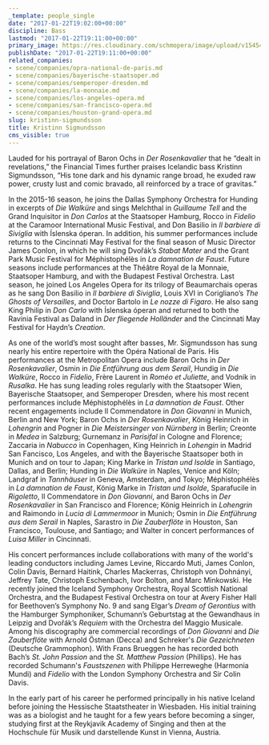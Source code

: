```yaml
---
_template: people_single
date: "2017-01-22T19:02:00+00:00"
discipline: Bass
lastmod: "2017-01-22T19:11:00+00:00"
primary_image: https://res.cloudinary.com/schmopera/image/upload/v1545409169/media/webhook-uploads/1485111837245/2017-01-22---Kristinn-Sigmundsson.jpg.jpg
publishDate: "2017-01-22T19:11:00+00:00"
related_companies:
- scene/companies/opra-national-de-paris.md
- scene/companies/bayerische-staatsoper.md
- scene/companies/semperoper-dresden.md
- scene/companies/la-monnaie.md
- scene/companies/los-angeles-opera.md
- scene/companies/san-francisco-opera.md
- scene/companies/houston-grand-opera.md
slug: kristinn-sigmundsson
title: Kristinn Sigmundsson
cms_visible: true
---
```


Lauded for his portrayal of Baron Ochs in *Der Rosenkavalier* that he “dealt in revelations,” the Financial Times further praises Icelandic bass Kristinn Sigmundsson, “His tone dark and his dynamic range broad, he exuded raw power, crusty lust and comic bravado, all reinforced by a trace of gravitas.” 

In the 2015-16 season, he joins the Dallas Symphony Orchestra for Hunding in excerpts of *Die Walküre* and sings Melchthal in *Guillaume Tell* and the Grand Inquisitor in *Don Carlos* at the Staatsoper Hamburg, Rocco in *Fidelio* at the Caramoor International Music Festival, and Don Basilio in *Il barbiere di Siviglia* with Íslenska óperan. In addition, his summer performances include returns to the Cincinnati May Festival for the final season of Music Director James Conlon, in which he will sing Dvořák’s *Stabat Mater* and the Grant Park Music Festival for Méphistophélès in *La damnation de Faust*. Future seasons include performances at the Théâtre Royal de la Monnaie, Staatsoper Hamburg, and with the Budapest Festival Orchestra. Last season, he joined Los Angeles Opera for its trilogy of Beaumarchais operas as he sang Don Basilio in *Il barbiere di Siviglia*, Louis XVI in Corigliano’s *The Ghosts of Versailles*, and Doctor Bartolo in *Le nozze di Figaro*. He also sang King Philip in *Don Carlo* with Íslenska óperan and returned to both the Ravinia Festival as Daland in *Der fliegende Holländer* and the Cincinnati May Festival for Haydn’s *Creation*. 

As one of the world’s most sought after basses, Mr. Sigmundsson has sung nearly his entire repertoire with the Opéra National de Paris. His performances at the Metropolitan Opera include Baron Ochs in *Der Rosenkavalier*, Osmin in *Die Entführung aus dem Serail*, Hundig in *Die Walküre*, Rocco in *Fidelio*, Frère Laurent in *Roméo et Juliette*, and Vodnik in *Rusalka*. He has sung leading roles regularly with the Staatsoper Wien, Bayerische Staatsoper, and Semperoper Dresden, where his most recent performances include Méphistophélès in *La damnation de Faust*. Other recent engagements include Il Commendatore in *Don Giovanni* in Munich, Berlin and New York; Baron Ochs in *Der Rosenkavalier*, König Heinrich in *Lohengrin* and Pogner in *Die Meistersinger von Nürnberg* in Berlin; Creonte in *Medea* in Salzburg; Gurnemanz in *Parisifal* in Cologne and Florence; Zaccaria in *Nabucco* in Copenhagen, King Heinrich in *Lohengin* in Madrid San Fancisco, Los Angeles, and with the Bayerische Staatsoper both in Munich and on tour to Japan; King Marke in *Tristan und Isolde* in Santiago, Dallas, and Berlin; Hunding in *Die Walküre* in Naples, Venice and Köln; Landgraf in *Tannhäuser* in Geneva, Amsterdam, and Tokyo; Méphistophélès in *La damnation de Faust*, König Marke in *Tristan und Isolde*, Sparafucile in *Rigoletto*, Il Commendatore in *Don Giovanni*, and Baron Ochs in *Der Rosenkavalier* in San Francisco and Florence; König Heinrich in *Lohengrin* and Raimondo in *Lucia di Lammermoor* in Munich; Osmin in *Die Entführung aus dem Serail* in Naples, Sarastro in *Die Zauberflöte* in Houston, San Francisco, Toulouse, and Santiago; and Walter in concert performances of *Luisa Miller* in Cincinnati.

His concert performances include collaborations with many of the world's leading conductors including James Levine, Riccardo Muti, James Conlon, Colin Davis, Bernard Haitink, Charles Mackerras, Christoph von Dohnányi, Jeffrey Tate, Christoph Eschenbach, Ivor Bolton, and Marc Minkowski. He recently joined the Iceland Symphony Orchestra, Royal Scottish National Orchestra, and the Budapest Festival Orchestra on tour at Avery Fisher Hall for Beethoven’s Symphony No. 9 and sang Elgar’s *Dream of Gerontius* with the Hamburger Symphoniker, Schumann’s Geburtstag at the Gewandhaus in Leipzig and Dvořák’s *Requiem* with the Orchestra del Maggio Musicale. Among his discography are commercial recordings of *Don Giovanni* and *Die Zauberflöte* with Arnold Östman (Decca) and Schreker's *Die Gezeichneten* (Deutsche Grammophon). With Frans Brueggen he has recorded both Bach’s *St. John Passion* and the *St. Matthew Passion* (Phillips). He has recorded Schumann's *Faustszenen* with Philippe Herreweghe (Harmonia Mundi) and *Fidelio* with the London Symphony Orchestra and Sir Colin Davis.

In the early part of his career he performed principally in his native Iceland before joining the Hessische Staatstheater in Wiesbaden. His initial training was as a biologist and he taught for a few years before becoming a singer, studying first at the Reykjavik Academy of Singing and then at the Hochschule für Musik und darstellende Kunst in Vienna, Austria.
